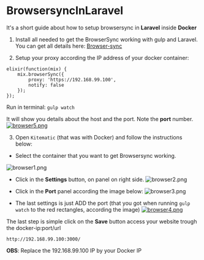# BrowsersyncInLaravel
It's a short guide about how to setup browsersync in **Laravel** inside **Docker**

1. Install all needed to get the BrowserSync working with gulp and Laravel. You can get all details here: [Browser-sync](https://laravel.com/docs/5.3/elixir#browser-sync)

2. Setup your proxy according the IP address of your docker container:
```
elixir(function(mix) {
    mix.browserSync({
        proxy: 'https://192.168.99.100',
        notify: false
    });
});
```
Run in terminal: `gulp watch`

It will show you details about the host and the port. Note the **port** number.
[![browser5.png](https://s24.postimg.org/bjupm15yd/browser5.png)](https://postimg.org/image/808rw838h/)

3. Open ``Kitematic`` (that was with Docker) and follow the instructions below:

 * Select the container that you want to get Browsersync working.

![browser1.png](https://s27.postimg.org/g2178fv7n/browser1.png)

* Click in the **Settings** button, on panel on right side.
![browser2.png](https://s23.postimg.org/4hj3btepl/browser2.png)

* Click in the **Port** panel according the image below:
![browser3.png](https://s27.postimg.org/hjmnjzzyb/browser3.png)

* The last settings is just ADD the port (that you got when running ``gulp watch`` to the red rectangles, according the image)
[![browser4.png](https://s28.postimg.org/wdynmfjql/browser4.png)](https://postimg.org/image/ol7zugdrd/)

The last step is simple click on the **Save** button access your website trough the docker-ip:port/url
```
http://192.168.99.100:3000/
```
**OBS**: Replace the 192.168.99.100 IP by your Docker IP

